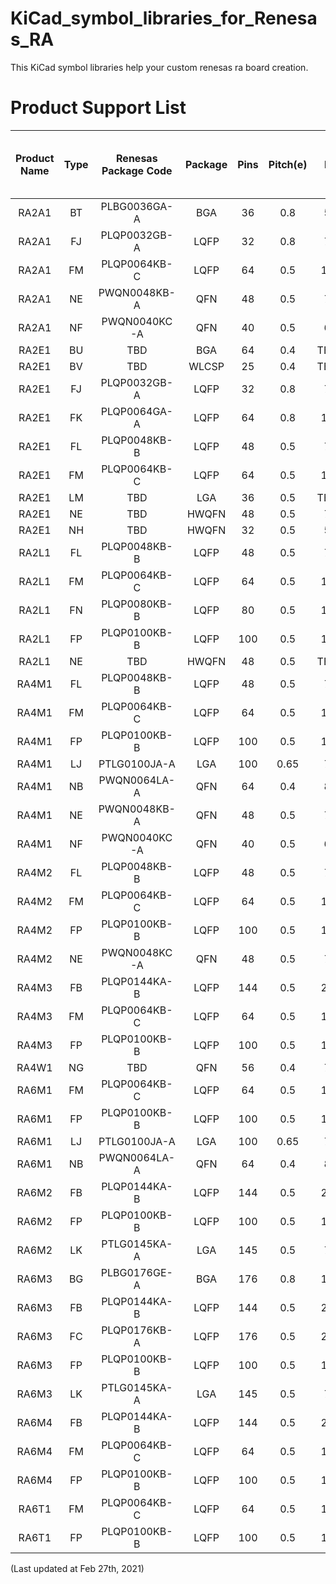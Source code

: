 # KiCad_symbol_libraries_for_Renesas_RA
This KiCad symbol libraries help your custom renesas ra board creation.

# Product Support List

|Product Name|Type|Renesas Package Code|Package|Pins|Pitch(e)|E|D2<br>(Only QFN)|Foot print Support<br>on this libraries|
|:---:|:---:|:---:|:---:|:---:|:---:|:---:|:---:|:---:|
|RA2A1|BT|PLBG0036GA-A|BGA|36|0.8|5|-|
|RA2A1|FJ|PLQP0032GB-A|LQFP|32|0.8|7|-|
|RA2A1|FM|PLQP0064KB-C|LQFP|64|0.5|10|-|
|RA2A1|NE|PWQN0048KB-A|QFN|48|0.5|7|5.5|
|RA2A1|NF|PWQN0040KC-A|QFN|40|0.5|6|4.5|
|RA2E1|BU|TBD|BGA|64|0.4|TBD|TBD|
|RA2E1|BV|TBD|WLCSP|25|0.4|TBD|TBD|
|RA2E1|FJ|PLQP0032GB-A|LQFP|32|0.8|7|-|
|RA2E1|FK|PLQP0064GA-A|LQFP|64|0.8|14|-|
|RA2E1|FL|PLQP0048KB-B|LQFP|48|0.5|7|-|
|RA2E1|FM|PLQP0064KB-C|LQFP|64|0.5|10|-|
|RA2E1|LM|TBD|LGA|36|0.5|TBD|TBD|
|RA2E1|NE|TBD|HWQFN|48|0.5|7|5.3|
|RA2E1|NH|TBD|HWQFN|32|0.5|5|3.2|
|RA2L1|FL|PLQP0048KB-B|LQFP|48|0.5|7|-|
|RA2L1|FM|PLQP0064KB-C|LQFP|64|0.5|10|-|
|RA2L1|FN|PLQP0080KB-B|LQFP|80|0.5|12|-|
|RA2L1|FP|PLQP0100KB-B|LQFP|100|0.5|14|-|
|RA2L1|NE|TBD|HWQFN|48|0.5|TBD|TBD|
|RA4M1|FL|PLQP0048KB-B|LQFP|48|0.5|7|-|
|RA4M1|FM|PLQP0064KB-C|LQFP|64|0.5|10|-|
|RA4M1|FP|PLQP0100KB-B|LQFP|100|0.5|14|-|
|RA4M1|LJ|PTLG0100JA-A|LGA|100|0.65|7|-|
|RA4M1|NB|PWQN0064LA-A|QFN|64|0.4|8|6.5|
|RA4M1|NE|PWQN0048KB-A|QFN|48|0.5|7|5.5|
|RA4M1|NF|PWQN0040KC-A|QFN|40|0.5|6|4.5|
|RA4M2|FL|PLQP0048KB-B|LQFP|48|0.5|7|-|
|RA4M2|FM|PLQP0064KB-C|LQFP|64|0.5|10|-|
|RA4M2|FP|PLQP0100KB-B|LQFP|100|0.5|14|-|
|RA4M2|NE|PWQN0048KC-A|QFN|48|0.5|7|5.3|
|RA4M3|FB|PLQP0144KA-B|LQFP|144|0.5|20|-|
|RA4M3|FM|PLQP0064KB-C|LQFP|64|0.5|14|-|
|RA4M3|FP|PLQP0100KB-B|LQFP|100|0.5|10|-|
|RA4W1|NG|TBD|QFN|56|0.4|7|5.2|
|RA6M1|FM|PLQP0064KB-C|LQFP|64|0.5|10|-|
|RA6M1|FP|PLQP0100KB-B|LQFP|100|0.5|14|-|
|RA6M1|LJ|PTLG0100JA-A|LGA|100|0.65|7|-|
|RA6M1|NB|PWQN0064LA-A|QFN|64|0.4|8|6.5|
|RA6M2|FB|PLQP0144KA-B|LQFP|144|0.5|20|-|
|RA6M2|FP|PLQP0100KB-B|LQFP|100|0.5|14|-|
|RA6M2|LK|PTLG0145KA-A|LGA|145|0.5|7|-|
|RA6M3|BG|PLBG0176GE-A|BGA|176|0.8|13|-|
|RA6M3|FB|PLQP0144KA-B|LQFP|144|0.5|20|-|
|RA6M3|FC|PLQP0176KB-A|LQFP|176|0.5|24|-|
|RA6M3|FP|PLQP0100KB-B|LQFP|100|0.5|14|-|
|RA6M3|LK|PTLG0145KA-A|LGA|145|0.5|7|-|
|RA6M4|FB|PLQP0144KA-B|LQFP|144|0.5|20|-|
|RA6M4|FM|PLQP0064KB-C|LQFP|64|0.5|10|-|
|RA6M4|FP|PLQP0100KB-B|LQFP|100|0.5|14|-|
|RA6T1|FM|PLQP0064KB-C|LQFP|64|0.5|10|-|
|RA6T1|FP|PLQP0100KB-B|LQFP|100|0.5|14|-|

(Last updated at Feb 27th, 2021)
